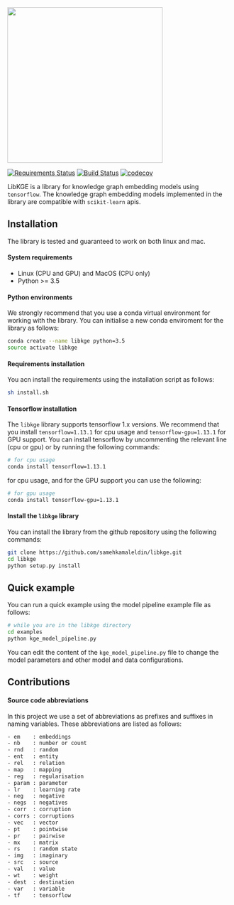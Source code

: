 <img src="libkge-logo.png" width=350px/>


[![Requirements Status](https://requires.io/github/samehkamaleldin/libkge/requirements.svg?branch=master)](https://requires.io/github/samehkamaleldin/libkge/requirements/?branch=master)
[![Build Status](https://travis-ci.com/samehkamaleldin/libkge.svg?branch=master)](https://travis-ci.com/samehkamaleldin/libkge)
[![codecov](https://codecov.io/gh/samehkamaleldin/libkge/branch/master/graph/badge.svg)](https://codecov.io/gh/samehkamaleldin/libkge)

LibKGE is a library for knowledge graph embedding models using `tensorflow`. The knowledge graph embedding models implemented in the library are compatible with `scikit-learn` apis.
## Installation
The library is tested and guaranteed to work on both linux and mac.

#### System requirements
- Linux (CPU and GPU) and MacOS (CPU only)
- Python >= 3.5

#### Python environments
We strongly recommend that you use a conda virtual environment for working with the library. You can initialise a new conda enviroment for the library as follows:
``` bash
conda create --name libkge python=3.5
source activate libkge
```

#### Requirements installation
You acn install the requirements using the installation script as follows:
``` bash
sh install.sh
```
#### Tensorflow installation
The `libkge` library supports tensorflow 1.x versions. We recommend that you install `tensorflow=1.13.1` for cpu usage and `tensorflow-gpu=1.13.1` for GPU support.
You can install tensorflow by uncommenting the relevant line (cpu or gpu) or by running the following commands:
``` bash
# for cpu usage
conda install tensorflow=1.13.1
``` 
for cpu usage, and for the GPU support you can use the following:
``` bash
# for gpu usage
conda install tensorflow-gpu=1.13.1
``` 

#### Install the `libkge` library
You can install the library from the github repository using the following commands:
``` bash
git clone https://github.com/samehkamaleldin/libkge.git
cd libkge
python setup.py install
```
 
 
## Quick example
You can run a quick example using the model pipeline example file as follows:
 ``` bash
# while you are in the libkge directory
cd examples
python kge_model_pipeline.py
```

You can edit the content of the `kge_model_pipeline.py` file to change the model parameters and other model and data configurations.

## Contributions

#### Source code abbreviations
In this project we use a set of abbreviations as prefixes and suffixes in naming variables.  These abbreviations are listed as follows:
``` txt
- em    : embeddings
- nb    : number or count
- rnd   : random
- ent   : entity
- rel   : relation
- map   : mapping
- reg   : regularisation
- param : parameter
- lr    : learning rate
- neg   : negative
- negs  : negatives
- corr  : corruption
- corrs : corruptions
- vec   : vector
- pt    : pointwise
- pr    : pairwise
- mx    : matrix
- rs    : random state
- img   : imaginary
- src   : source
- val   : value
- wt    : weight
- dest  : destination
- var   : variable
- tf    : tensorflow
```
